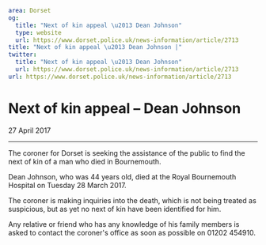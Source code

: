 ```yaml
area: Dorset
og:
  title: "Next of kin appeal \u2013 Dean Johnson"
  type: website
  url: https://www.dorset.police.uk/news-information/article/2713
title: "Next of kin appeal \u2013 Dean Johnson |"
twitter:
  title: "Next of kin appeal \u2013 Dean Johnson"
  url: https://www.dorset.police.uk/news-information/article/2713
url: https://www.dorset.police.uk/news-information/article/2713
```

# Next of kin appeal – Dean Johnson

27 April 2017

* * *

The coroner for Dorset is seeking the assistance of the public to find the next of kin of a man who died in Bournemouth.

Dean Johnson, who was 44 years old, died at the Royal Bournemouth Hospital on Tuesday 28 March 2017.

The coroner is making inquiries into the death, which is not being treated as suspicious, but as yet no next of kin have been identified for him.

Any relative or friend who has any knowledge of his family members is asked to contact the coroner's office as soon as possible on 01202 454910.
